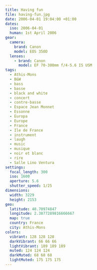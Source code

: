 ```yaml
---
title: Having fun
file: having-fun.jpg
date: 2006-04-01 19:04:00 +01:00
dates:
  iso: 2006-04-01
  human: 1st April 2006
gear:
  camera:
    brand: Canon
    model: EOS 350D
  lenses:
    - brand: Canon
      model: EF 70-300mm f/4-5.6 IS USM
tags:
  - Athis-Mons
  - B&W
  - bass
  - basse
  - black and white
  - concert
  - contre-basse
  - Espace Jean Monnet
  - Essonne
  - Europa
  - Europe
  - France
  - Ile de France
  - instrument
  - laugh
  - music
  - musique
  - noir et blanc
  - rire
  - Salle Lino Ventura
settings:
  focal_length: 300
  iso: 1600
  aperture: 5.6
  shutter_speed: 1/25
dimensions:
  width: 3229
  height: 2153
geo:
  latitude: 48.70974847
  longitude: 2.3877289816666667
  map: true
  country: France
  city: Athis-Mons
colors:
  vibrant: 128 128 128
  darkVibrant: 66 66 66
  lightVibrant: 189 189 189
  muted: 124 124 124
  darkMuted: 68 68 68
  lightMuted: 175 175 175
---
```



